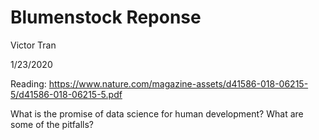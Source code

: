 # Blumenstock Reponse

Victor Tran

1/23/2020

Reading: https://www.nature.com/magazine-assets/d41586-018-06215-5/d41586-018-06215-5.pdf


What is the promise of data science for human development? What are some of the pitfalls?
